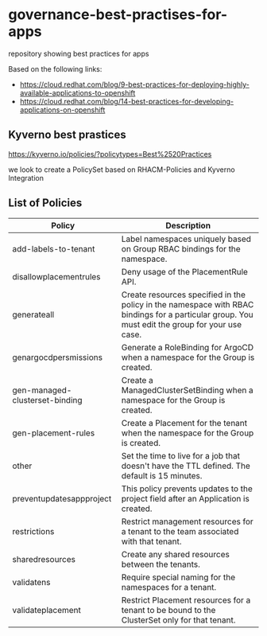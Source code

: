 # governance-best-practises-for-apps

repository showing best practices for apps

Based on the following links:

* https://cloud.redhat.com/blog/9-best-practices-for-deploying-highly-available-applications-to-openshift
* https://cloud.redhat.com/blog/14-best-practices-for-developing-applications-on-openshift

## Kyverno best prastices

https://kyverno.io/policies/?policytypes=Best%2520Practices


we look to create a PolicySet based on RHACM-Policies and Kyverno Integration

## List of Policies 


Policy                 | Description 
-----------------------| ----------- 
add-labels-to-tenant   | Label namespaces uniquely based on Group RBAC bindings for the namespace.
disallowplacementrules | Deny usage of the PlacementRule API.
generateall            | Create resources specified in the policy in the namespace with RBAC bindings for a particular group.  You must edit the group for your use case.
genargocdpersmissions  | Generate a RoleBinding for ArgoCD when a namespace for the Group is created.
gen-managed-clusterset-binding | Create a ManagedClusterSetBinding when a namespace for the Group is created.
gen-placement-rules    | Create a Placement for the tenant when the namespace for the Group is created.
other                  | Set the time to live for a job that doesn't have the TTL defined. The default is 15 minutes.
preventupdatesappproject | This policy prevents updates to the project field after an Application is created.
restrictions           | Restrict management resources for a tenant to the team associated with that tenant.
sharedresources        | Create any shared resources between the tenants.
validatens             | Require special naming for the namespaces for a tenant.
validateplacement      | Restrict Placement resources for a tenant to be bound to the ClusterSet only for that tenant.

